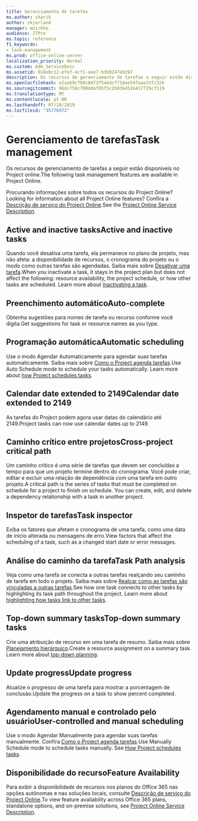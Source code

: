 ```yaml
---
title: Gerenciamento de tarefas
ms.author: sharik
author: skjerland
manager: mnirkhe
audience: ITPro
ms.topic: reference
f1_keywords:
- task-management
ms.prod: office-online-server
localization_priority: Normal
ms.custom: Adm_ServiceDesc
ms.assetid: 018ebc12-efef-4cf1-aee7-b3b024749297
description: Os recursos de gerenciamento de tarefas a seguir estão disponíveis no Project online.
ms.openlocfilehash: e2aab9c7b0c84f2f544dcff18ee54faae33fc32b
ms.sourcegitcommit: 96dc758c790ddaf05f5c2b836451b417729cf119
ms.translationtype: MT
ms.contentlocale: pt-BR
ms.lasthandoff: 07/18/2019
ms.locfileid: "35776972"
---
```

# <a name="task-management"></a><span data-ttu-id="32c30-103">Gerenciamento de tarefas</span><span class="sxs-lookup"><span data-stu-id="32c30-103">Task management</span></span>

<span data-ttu-id="32c30-104">Os recursos de gerenciamento de tarefas a seguir estão disponíveis no Project online.</span><span class="sxs-lookup"><span data-stu-id="32c30-104">The following task management features are available in Project Online.</span></span>
  
<span data-ttu-id="32c30-105">Procurando informações sobre todos os recursos do Project Online?</span><span class="sxs-lookup"><span data-stu-id="32c30-105">Looking for information about all Project Online features?</span></span> <span data-ttu-id="32c30-106">Confira a [Descrição de serviço do Project Online](project-online-service-description.md).</span><span class="sxs-lookup"><span data-stu-id="32c30-106">See the [Project Online Service Description](project-online-service-description.md).</span></span>
  
## <a name="active-and-inactive-tasks"></a><span data-ttu-id="32c30-107">Active and inactive tasks</span><span class="sxs-lookup"><span data-stu-id="32c30-107">Active and inactive tasks</span></span>
<span data-ttu-id="32c30-108"><a name="bkmk_ActiveInactiveTasks"> </a></span><span class="sxs-lookup"><span data-stu-id="32c30-108"></span></span>

<span data-ttu-id="32c30-p102">Quando você desativa uma tarefa, ela permanece no plano de projeto, mas não afeta: a disponibilidade de recursos, o cronograma do projeto ou o modo como outras tarefas são agendadas. Saiba mais sobre [Desativar uma tarefa](https://go.microsoft.com/fwlink/p/?LinkId=271335).</span><span class="sxs-lookup"><span data-stu-id="32c30-p102">When you inactivate a task, it stays in the project plan but does not affect the following: resource availability, the project schedule, or how other tasks are scheduled. Learn more about [inactivating a task](https://go.microsoft.com/fwlink/p/?LinkId=271335).</span></span>
  
## <a name="auto-complete"></a><span data-ttu-id="32c30-111">Preenchimento automático</span><span class="sxs-lookup"><span data-stu-id="32c30-111">Auto-complete</span></span>
<span data-ttu-id="32c30-112"><a name="bkmk_AutoComplete"> </a></span><span class="sxs-lookup"><span data-stu-id="32c30-112"></span></span>

<span data-ttu-id="32c30-113">Obtenha sugestões para nomes de tarefa ou recurso conforme você digita.</span><span class="sxs-lookup"><span data-stu-id="32c30-113">Get suggestions for task or resource names as you type.</span></span> 
  
## <a name="automatic-scheduling"></a><span data-ttu-id="32c30-114">Programação automática</span><span class="sxs-lookup"><span data-stu-id="32c30-114">Automatic scheduling</span></span>
<span data-ttu-id="32c30-115"><a name="bkmk_AutomaticScheduling"> </a></span><span class="sxs-lookup"><span data-stu-id="32c30-115"></span></span>

<span data-ttu-id="32c30-p103">Use o modo Agendar Automaticamente para agendar suas tarefas automaticamente. Saiba mais sobre [Como o Project agenda tarefas](https://go.microsoft.com/fwlink/p/?LinkId=271331).</span><span class="sxs-lookup"><span data-stu-id="32c30-p103">Use Auto Schedule mode to schedule your tasks automatically. Learn more about [how Project schedules tasks](https://go.microsoft.com/fwlink/p/?LinkId=271331).</span></span> 
  
## <a name="calendar-date-extended-to-2149"></a><span data-ttu-id="32c30-118">Calendar date extended to 2149</span><span class="sxs-lookup"><span data-stu-id="32c30-118">Calendar date extended to 2149</span></span>
<span data-ttu-id="32c30-119"><a name="bkmk_Calendardatextended"> </a></span><span class="sxs-lookup"><span data-stu-id="32c30-119"></span></span>

<span data-ttu-id="32c30-120">As tarefas do Project podem agora usar datas do calendário até 2149.</span><span class="sxs-lookup"><span data-stu-id="32c30-120">Project tasks can now use calendar dates up to 2149.</span></span> 
  
## <a name="cross-project-critical-path"></a><span data-ttu-id="32c30-121">Caminho crítico entre projetos</span><span class="sxs-lookup"><span data-stu-id="32c30-121">Cross-project critical path</span></span>
<span data-ttu-id="32c30-122"><a name="bkmk_Cross_projectcriticalpath"> </a></span><span class="sxs-lookup"><span data-stu-id="32c30-122"></span></span>

<span data-ttu-id="32c30-p104">Um caminho crítico é uma série de tarefas que devem ser concluídas a tempo para que um projeto termine dentro do cronograma. Você pode criar, editar e excluir uma relação de dependência com uma tarefa em outro projeto.</span><span class="sxs-lookup"><span data-stu-id="32c30-p104">A critical path is the series of tasks that must be completed on schedule for a project to finish on schedule. You can create, edit, and delete a dependency relationship with a task in another project.</span></span> 
  
## <a name="task-inspector"></a><span data-ttu-id="32c30-125">Inspetor de tarefas</span><span class="sxs-lookup"><span data-stu-id="32c30-125">Task inspector</span></span>
<span data-ttu-id="32c30-126"><a name="bkmk_Taskinspector"> </a></span><span class="sxs-lookup"><span data-stu-id="32c30-126"></span></span>

<span data-ttu-id="32c30-127">Exiba os fatores que afetam o cronograma de uma tarefa, como uma data de início alterada ou mensagens de erro.</span><span class="sxs-lookup"><span data-stu-id="32c30-127">View factors that affect the scheduling of a task, such as a changed start date or error messages.</span></span>
  
## <a name="task-path-analysis"></a><span data-ttu-id="32c30-128">Análise do caminho da tarefa</span><span class="sxs-lookup"><span data-stu-id="32c30-128">Task Path analysis</span></span>
<span data-ttu-id="32c30-129"><a name="bkmk_TaskPath"> </a></span><span class="sxs-lookup"><span data-stu-id="32c30-129"></span></span>

<span data-ttu-id="32c30-p105">Veja como uma tarefa se conecta a outras tarefas realçando seu caminho de tarefa em todo o projeto. Saiba mais sobre [Realçar como as tarefas são vinculadas a outras tarefas](https://go.microsoft.com/fwlink/p/?LinkId=271345).</span><span class="sxs-lookup"><span data-stu-id="32c30-p105">See how one task connects to other tasks by highlighting its task path throughout the project. Learn more about [highlighting how tasks link to other tasks](https://go.microsoft.com/fwlink/p/?LinkId=271345).</span></span>
  
## <a name="top-down-summary-tasks"></a><span data-ttu-id="32c30-132">Top-down summary tasks</span><span class="sxs-lookup"><span data-stu-id="32c30-132">Top-down summary tasks</span></span>
<span data-ttu-id="32c30-133"><a name="bkmk_Topdownsummarytasks"> </a></span><span class="sxs-lookup"><span data-stu-id="32c30-133"></span></span>

<span data-ttu-id="32c30-p106">Crie uma atribuição de recurso em uma tarefa de resumo. Saiba mais sobre [Planejamento hierárquico](https://go.microsoft.com/fwlink/p/?LinkId=271333).</span><span class="sxs-lookup"><span data-stu-id="32c30-p106">Create a resource assignment on a summary task. Learn more about [top-down planning](https://go.microsoft.com/fwlink/p/?LinkId=271333).</span></span>
  
## <a name="update-progress"></a><span data-ttu-id="32c30-136">Update progress</span><span class="sxs-lookup"><span data-stu-id="32c30-136">Update progress</span></span>
<span data-ttu-id="32c30-137"><a name="bkmk_Updateprogress"> </a></span><span class="sxs-lookup"><span data-stu-id="32c30-137"></span></span>

<span data-ttu-id="32c30-138">Atualize o progresso de uma tarefa para mostrar a porcentagem de conclusão.</span><span class="sxs-lookup"><span data-stu-id="32c30-138">Update the progress on a task to show percent completed.</span></span>
  
## <a name="user-controlled-and-manual-scheduling"></a><span data-ttu-id="32c30-139">Agendamento manual e controlado pelo usuário</span><span class="sxs-lookup"><span data-stu-id="32c30-139">User-controlled and manual scheduling</span></span>
<span data-ttu-id="32c30-140"><a name="bkmk_User_controlledManualscheduling"> </a></span><span class="sxs-lookup"><span data-stu-id="32c30-140"></span></span>

<span data-ttu-id="32c30-p107">Use o modo Agendar Manualmente para agendar suas tarefas manualmente. Confira [Como o Project agenda tarefas](https://go.microsoft.com/fwlink/p/?LinkId=271331).</span><span class="sxs-lookup"><span data-stu-id="32c30-p107">Use Manually Schedule mode to schedule tasks manually. See [How Project schedules tasks](https://go.microsoft.com/fwlink/p/?LinkId=271331).</span></span>
  
## <a name="feature-availability"></a><span data-ttu-id="32c30-143">Disponibilidade do recurso</span><span class="sxs-lookup"><span data-stu-id="32c30-143">Feature Availability</span></span>
<span data-ttu-id="32c30-144"><a name="bkmk_User_controlledManualscheduling"> </a></span><span class="sxs-lookup"><span data-stu-id="32c30-144"></span></span>

<span data-ttu-id="32c30-145">Para exibir a disponibilidade de recursos nos planos do Office 365 nas opções autônomas e nas soluções locais, consulte [Descrição de serviço do Project Online](project-online-service-description.md).</span><span class="sxs-lookup"><span data-stu-id="32c30-145">To view feature availability across Office 365 plans, standalone options, and on-premise solutions, see [Project Online Service Description](project-online-service-description.md).</span></span>
  

